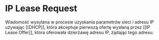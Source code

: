 # IP Lease Request
Wiadomość wysyłana w procesie uzyskania parametrów sieci i adresu IP używając [[DHCP]], która akceptuje pierwszą ofertę wysłaną przez [[IP Lease Offer]], która oferowała dzierżawę adresu IP, żądając tego adresu.